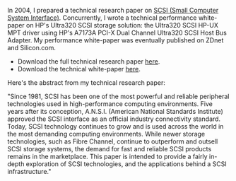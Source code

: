In 2004, I prepared a technical research paper on [SCSI (Small Computer System Interface)](http://en.wikipedia.org/wiki/SCSI).  Concurrently, I wrote a technical performance white-paper on HP's Ultra320 SCSI storage solution: the Ultra320 SCSI HP-UX MPT driver using HP's A7173A PCI-X Dual Channel Ultra320 SCSI Host Bus Adapter.  My performance white-paper was eventually published on ZDnet and Silicon.com.

* Download the full technical research paper [here](static/entries/basics-of-scsi-firmware-applications-and-beyond/CMSI499_MarkKolich_SCSIPaper.pdf).
* Download the technical white-paper [here](static/entries/basics-of-scsi-firmware-applications-and-beyond/A7173A_performance_PA.pdf).

Here's the abstract from my technical research paper:

"Since 1981, SCSI has been one of the most powerful and reliable peripheral technologies used in high-performance computing environments. Five years after its conception, A.N.S.I. (American National Standards Institute) approved the SCSI interface as an official industry connectivity standard. Today, SCSI technology continues to grow and is used across the world in the most demanding computing environments. While newer storage technologies, such as Fibre Channel, continue to outperform and outsell SCSI storage systems, the demand for fast and reliable SCSI products remains in the marketplace. This paper is intended to provide a fairly in-depth exploration of SCSI technologies, and the applications behind a SCSI infrastructure."